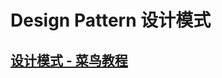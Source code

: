 # Design Pattern 设计模式

## [设计模式 - 菜鸟教程](http://www.runoob.com/design-pattern/design-pattern-tutorial.html) 
